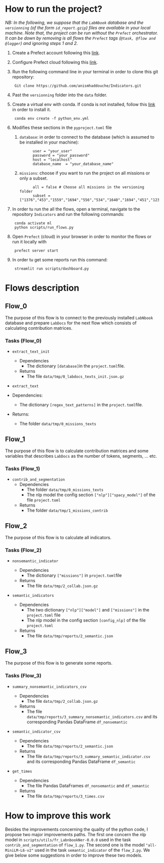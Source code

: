 <!-- * run  'make -f Makefile.mk to create some folders '
* Databse configuration file is saved in pyproject.toml file in the section 
* Plage de travail : fin du projet - début du projet 
* Durée d'écriture : n_modifs * 20/30 -->

# How to run the project?

*NB: In the following, we suppose that the ``LabNbook`` database and the ``versionning`` (of the form `id_report.gzip`) files are available in your local machine. Note that, the project can be run without the `Prefect` orchestrator. It can be down by removing is all flows the `Prefect` tags (`@task, @flow and @logger`) and ignoring steps 1 and 2.*

1. Create a Prefect account following this [link](https://www.prefect.io/).
2. Configure Prefect cloud following this [link](https://docs.prefect.io/latest/ui/cloud-local-environment/).
3. Run the following command line in your terminal in order to clone this git repository:
  
        Git clone https://github.com/anismhaddouche/Indicators.git
4. Past the `versionning` folder into the `data` folder.

5. Create a virtual env with conda. If conda is not installed, follow this [link](https://conda.io/projects/conda/en/latest/user-guide/install/index.html) in order to install it.

        conda env create -f python_env.yml

6. Modifies these sections in the `pyproject.toml` file
   1. `database`: in order to connect to the database (which is assumed to be installed in your machine):

                user = "your_user"
                password = "your_password"
                host = "localhost"
                database_name  = "your_database_name"

   2. `missions`: choose if you want to run the project on all missions or only a subset.

                all = false # Choose all missions in the versioning folder
                subset =  ["1376","453","1559","1694","556","534","1640","1694","451","1237","533","647"]

7. In order tu run the all the flows, open a terminal, navigate to the repository `Indicators` and run the following commands:

        conda activate ml 
        python scripts/run_flows.py

8. Open `Prefect` (cloud) in your browser in order to monitor the flows or run it locally with

        prefect server start 

9. In order tu get some reports run this command:

        streamlit run scripts/dashboard.py

# Flows description

## Flow_0

The purpose of this flow is to connect to the previously installed `LabNbook` database and prepare `LabDocs` for the next flow which consists of calculating  contribution matrices.

### Tasks (Flow_0)

* `extract_text_init`

  * Dependencies
    * The dictionary `[database]`in the `project.toml`file.
  * Returns
    * The file `data/tmp/0_labdocs_texts_init.json.gz`

* `extract_text`

* Dependencies:
  * The dictionary `[regex_text_patterns]` in the `project.toml`file.
* Returns:
  * The folder `data/tmp/0_missions_texts`

## Flow_1

The purpose of this flow is to calculate contribution matrices and some variables that describes `LabDocs` as the number of tokens, segments, ... etc.

### Tasks (Flow_1)

* `contrib_and_segmentation`
  * Dependencies
    * The folder `data/tmp/0_missions_texts`
    * The nlp model the config section `["nlp"]["spacy_model"]` of the file `project.toml`
  * Returns
    * The folder `data/tmp/1_missions_contrib`

## Flow_2

The purpose of this flow is to calculate all indicators.

### Tasks (Flow_2)

* `nonsemantic_indicator`
  * Dependencies
    * The dictionary `["missions"]` in `project.toml`file
  * Returns
    * The file `data/tmp/2_collab.json.gz`
  
* `semantic_indicators`
  * Dependencies
    * The two dictionary `["nlp"]["model"]` and `["missions"]` in the `project.toml` file
    * The nlp model in the config section `[config_nlp]` of the file `project.toml`
  * Returns
    * The file `data/tmp/reports/2_semantic.json`

## Flow_3

The purpose of this flow is to generate some reports.

### Tasks (Flow_3)

* `summary_nonsemantic_indicators_csv`
  * Dependencies
    * The file `data/tmp/2_collab.json.gz`
  * Returns
    * The file `data/tmp/reports/3_summary_nonsemantic_indicators.csv` and its corresponding Pandas DataFrame `df_nonsemantic`
  
* `semantic_indicator_csv`
  * Dependencies
    * The file `data/tmp/reports/2_semantic.json`
  * Returns
    * The file `data/tmp/reports/3_summary_semantic_indicator.csv` and its corresponding Pandas DataFrame `df_semantic`
  
* `get_times`
  * Dependencies
    * The file Pandas DataFrames `df_nonsemantic` and `df_semantic`
  * Returns
    * The file `data/tmp/reports/3_times.csv`

# How to improve this work

Besides the improvements concerning the quality of the python code, I propose two major improvements paths. The first one concern the nlp model in `scripts/utils/fr_LabnbookNer-0.0.0` used in the task `contrib_and_segmentation` of `flow_1.py`. The second one is the model `"all-MiniLM-L6-v2"` used in the task `semantic_indicator` of the `flow_2.py`. We give below some suggestions in order to improve these two models.